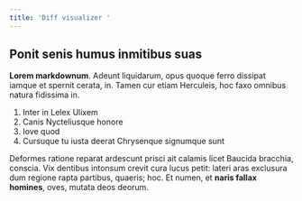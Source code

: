 ```yaml
---
title: 'Diff visualizer '
---
```


## Ponit senis humus inmitibus suas

**Lorem markdownum**. Adeunt liquidarum, opus quoque ferro dissipat iamque et
spernit cerata, in. Tamen cur etiam Herculeis, hoc faxo omnibus natura fidissima
in.

1. Inter in Lelex Ulixem
2. Canis Nycteliusque honore
3. Iove quod
4. Cursuque tu iusta deerat Chrysenque signumque sunt

Deformes ratione reparat ardescunt prisci ait calamis licet Baucida bracchia,
conscia. Vix dentibus intonsum crevit cura lucus petit: lateri aras exclusura
dum regione rapta partibus, quaeris; hoc. Et numen, et **naris fallax homines**,
oves, mutata deos deorum.